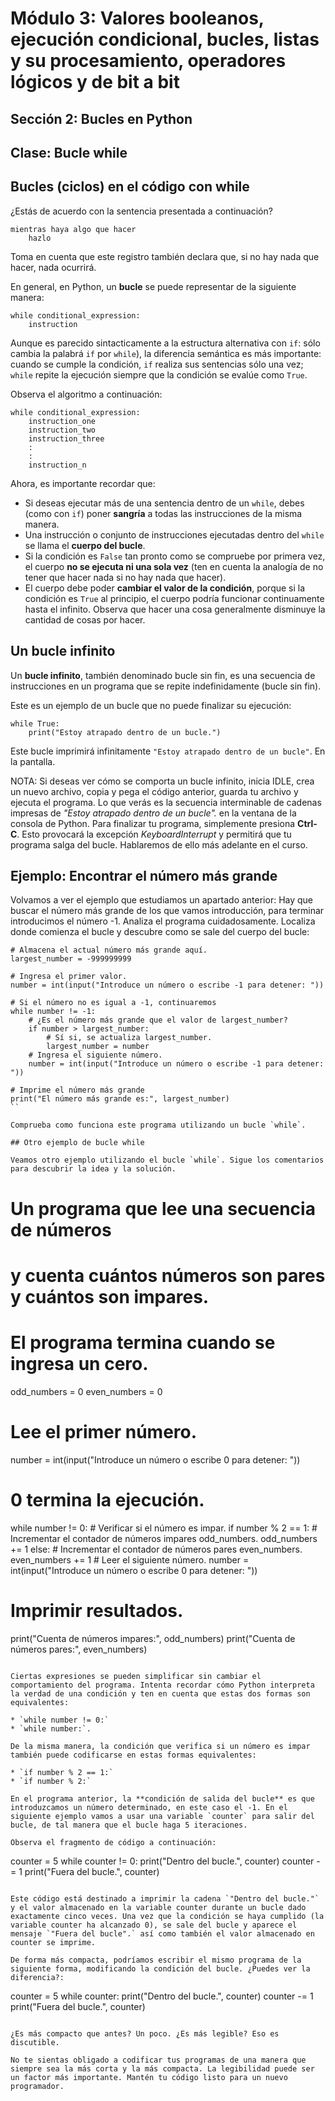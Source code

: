 # Módulo 3: Valores booleanos, ejecución condicional, bucles, listas y su procesamiento, operadores lógicos y de bit a bit
## Sección 2: Bucles en Python
## Clase: Bucle while

## Bucles (ciclos) en el código con while

¿Estás de acuerdo con la sentencia presentada a continuación?

```
mientras haya algo que hacer
    hazlo
```

Toma en cuenta que este registro también declara que, si no hay nada que hacer, nada ocurrirá.

En general, en Python, un **bucle** se puede representar de la siguiente manera:

```
while conditional_expression:
    instruction
```

Aunque es parecido sintacticamente a la estructura alternativa con `if`: sólo cambia la palabrá `if` por `while`), la diferencia semántica es más importante: cuando se cumple la condición, `if` realiza sus sentencias sólo una vez; `while` repite la ejecución siempre que la condición se evalúe como `True`.

Observa el algoritmo a continuación:

```
while conditional_expression:
    instruction_one
    instruction_two
    instruction_three
    :
    :
    instruction_n
```

Ahora, es importante recordar que:

* Si deseas ejecutar más de una sentencia dentro de un `while`, debes (como con `if`) poner **sangría** a todas las instrucciones de la misma manera.
* Una instrucción o conjunto de instrucciones ejecutadas dentro del `while` se llama el **cuerpo del bucle**.
* Si la condición es `False` tan pronto como se compruebe por primera vez, el cuerpo **no se ejecuta ni una sola vez** (ten en cuenta la analogía de no tener que hacer nada si no hay nada que hacer).
* El cuerpo debe poder **cambiar el valor de la condición**, porque si la condición es `True` al principio, el cuerpo podría funcionar continuamente hasta el infinito. Observa que hacer una cosa generalmente disminuye la cantidad de cosas por hacer.

## Un bucle infinito

Un **bucle infinito**, también denominado bucle sin fin, es una secuencia de instrucciones en un programa que se repite indefinidamente (bucle sin fin).

Este es un ejemplo de un bucle que no puede finalizar su ejecución:

```
while True:
    print("Estoy atrapado dentro de un bucle.")
```

Este bucle imprimirá infinitamente `"Estoy atrapado dentro de un bucle"`. En la pantalla.

NOTA: Si deseas ver cómo se comporta un bucle infinito, inicia IDLE, crea un nuevo archivo, copia y pega el código anterior, guarda tu archivo y ejecuta el programa. Lo que verás es la secuencia interminable de cadenas impresas de *"Estoy atrapado dentro de un bucle".* en la ventana de la consola de Python. Para finalizar tu programa, simplemente presiona **Ctrl-C**. Esto provocará la excepción *KeyboardInterrupt* y permitirá que tu programa salga del bucle. Hablaremos de ello más adelante en el curso.



## Ejemplo: Encontrar el número más grande

Volvamos a ver el ejemplo que estudiamos un apartado anterior: Hay que buscar el número más grande de los que vamos introducción, para terminar introducimos el número -1. Analiza el programa cuidadosamente. Localiza donde comienza el bucle  y descubre como se sale del cuerpo del bucle:

```
# Almacena el actual número más grande aquí.
largest_number = -999999999

# Ingresa el primer valor.
number = int(input("Introduce un número o escribe -1 para detener: "))

# Si el número no es igual a -1, continuaremos
while number != -1:
    # ¿Es el número más grande que el valor de largest_number?
    if number > largest_number:
        # Sí si, se actualiza largest_number.
        largest_number = number
    # Ingresa el siguiente número.
    number = int(input("Introduce un número o escribe -1 para detener: "))

# Imprime el número más grande
print("El número más grande es:", largest_number)
``

Comprueba como funciona este programa utilizando un bucle `while`.

## Otro ejemplo de bucle while

Veamos otro ejemplo utilizando el bucle `while`. Sigue los comentarios para descubrir la idea y la solución.

```
# Un programa que lee una secuencia de números
# y cuenta cuántos números son pares y cuántos son impares.
# El programa termina cuando se ingresa un cero.

odd_numbers = 0
even_numbers = 0

# Lee el primer número.
number = int(input("Introduce un número o escribe 0 para detener: "))

# 0 termina la ejecución.
while number != 0:
    # Verificar si el número es impar.
    if number % 2 == 1:
        # Incrementar el contador de números impares odd_numbers.
        odd_numbers += 1
    else:
        # Incrementar el contador de números pares even_numbers.
        even_numbers += 1
    # Leer el siguiente número.
    number = int(input("Introduce un número o escribe 0 para detener: "))

# Imprimir resultados.
print("Cuenta de números impares:", odd_numbers)
print("Cuenta de números pares:", even_numbers)
```

Ciertas expresiones se pueden simplificar sin cambiar el comportamiento del programa. Intenta recordar cómo Python interpreta la verdad de una condición y ten en cuenta que estas dos formas son equivalentes: 

* `while number != 0:` 
* `while number:`.

De la misma manera, la condición que verifica si un número es impar también puede codificarse en estas formas equivalentes:

* `if number % 2 == 1:` 
* `if number % 2:`

En el programa anterior, la **condición de salida del bucle** es que introduzcamos un número determinado, en este caso el -1. En el siguiente ejemplo vamos a usar una variable `counter` para salir del bucle, de tal manera que el bucle haga 5 iteraciones.

Observa el fragmento de código a continuación:

```
counter = 5
while counter != 0:
    print("Dentro del bucle.", counter)
    counter -= 1
print("Fuera del bucle.", counter)
```

Este código está destinado a imprimir la cadena `"Dentro del bucle."` y el valor almacenado en la variable counter durante un bucle dado exactamente cinco veces. Una vez que la condición se haya cumplido (la variable counter ha alcanzado 0), se sale del bucle y aparece el mensaje `"Fuera del bucle".` así como también el valor almacenado en counter se imprime.

De forma más compacta, podríamos escribir el mismo programa de la siguiente forma, modificando la condición del bucle. ¿Puedes ver la diferencia?:

```
counter = 5
while counter:
    print("Dentro del bucle.", counter)
    counter -= 1
print("Fuera del bucle.", counter)
```

¿Es más compacto que antes? Un poco. ¿Es más legible? Eso es discutible.

No te sientas obligado a codificar tus programas de una manera que siempre sea la más corta y la más compacta. La legibilidad puede ser un factor más importante. Mantén tu código listo para un nuevo programador. 


